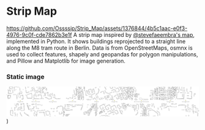 # Strip Map
https://github.com/Ossssip/Strip_Map/assets/1376844/4b5c1aac-e0f3-4976-9c0f-cde7862b3e1f
A strip map inspired by [@stevefaeembra's map](https://mapstodon.space/@stevefaeembra/112175168261635341), implemented in Python. It shows buildings reprojected to a straight line along the M8 tram route in Berlin.
Data is from OpenStreetMaps, osmnx is used to collect features, shapely and geopandas for polygon manipulations, and Pillow and Matplotlib for image generation.

### Static image
[![click for the full-res map](https://raw.githubusercontent.com/Ossssip/Strip_Map/main/thumb.png)](https://github.com/Ossssip/Strip_Map/blob/main/Strip_Map.png))
